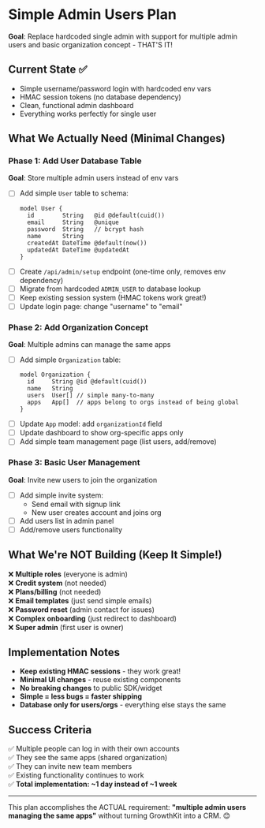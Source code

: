 # Simple Admin Users Plan

**Goal**: Replace hardcoded single admin with support for multiple admin users and basic organization concept - THAT'S IT!

## Current State ✅
- Simple username/password login with hardcoded env vars
- HMAC session tokens (no database dependency) 
- Clean, functional admin dashboard
- Everything works perfectly for single user

## What We Actually Need (Minimal Changes)

### Phase 1: Add User Database Table
**Goal**: Store multiple admin users instead of env vars

- [ ] Add simple `User` table to schema:
  ```prisma
  model User {
    id        String   @id @default(cuid())
    email     String   @unique
    password  String   // bcrypt hash
    name      String
    createdAt DateTime @default(now())
    updatedAt DateTime @updatedAt
  }
  ```
- [ ] Create `/api/admin/setup` endpoint (one-time only, removes env dependency)
- [ ] Migrate from hardcoded `ADMIN_USER` to database lookup
- [ ] Keep existing session system (HMAC tokens work great!)
- [ ] Update login page: change "username" to "email"

### Phase 2: Add Organization Concept  
**Goal**: Multiple admins can manage the same apps

- [ ] Add simple `Organization` table:
  ```prisma
  model Organization {
    id     String @id @default(cuid())
    name   String
    users  User[] // simple many-to-many
    apps   App[]  // apps belong to orgs instead of being global
  }
  ```
- [ ] Update `App` model: add `organizationId` field
- [ ] Update dashboard to show org-specific apps only
- [ ] Add simple team management page (list users, add/remove)

### Phase 3: Basic User Management
**Goal**: Invite new users to join the organization

- [ ] Add simple invite system:
  - Send email with signup link
  - New user creates account and joins org
- [ ] Add users list in admin panel
- [ ] Add/remove users functionality

## What We're NOT Building (Keep It Simple!)

❌ **Multiple roles** (everyone is admin)  
❌ **Credit system** (not needed)  
❌ **Plans/billing** (not needed)  
❌ **Email templates** (just send simple emails)  
❌ **Password reset** (admin contact for issues)  
❌ **Complex onboarding** (just redirect to dashboard)  
❌ **Super admin** (first user is owner)  

## Implementation Notes

- **Keep existing HMAC sessions** - they work great!
- **Minimal UI changes** - reuse existing components
- **No breaking changes** to public SDK/widget
- **Simple = less bugs = faster shipping**
- **Database only for users/orgs** - everything else stays the same

## Success Criteria

✅ Multiple people can log in with their own accounts  
✅ They see the same apps (shared organization)  
✅ They can invite new team members  
✅ Existing functionality continues to work  
✅ **Total implementation: ~1 day instead of ~1 week**

---

This plan accomplishes the ACTUAL requirement: **"multiple admin users managing the same apps"** without turning GrowthKit into a CRM. 😊

